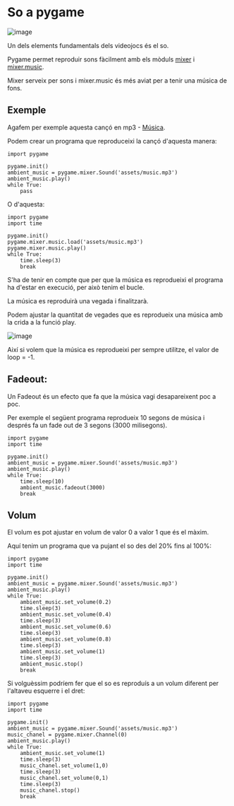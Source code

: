 # So a pygame

![image](https://github.com/XaSaFa/IntroduccioProgramacio/assets/110727546/526af7c6-5266-4932-ac0d-364f7d47dd55)

Un dels elements fundamentals dels videojocs és el so.

Pygame permet reproduir sons fàcilment amb els mòduls [mixer](https://www.pygame.org/docs/ref/mixer.html) i [mixer.music](https://www.pygame.org/docs/ref/music.html).

Mixer serveix per sons i mixer.music és més aviat per a tenir una música de fons.

## Exemple

Agafem per exemple aquesta cançó en mp3 - [Música](music.mp3).

Podem crear un programa que reproduceixi la cançó d'aquesta manera:

```
import pygame

pygame.init()
ambient_music = pygame.mixer.Sound('assets/music.mp3')
ambient_music.play()
while True:
    pass
```

O d'aquesta:

```
import pygame
import time

pygame.init()
pygame.mixer.music.load('assets/music.mp3')
pygame.mixer.music.play()
while True:
    time.sleep(3)
    break
```

S'ha de tenir en compte que per que la música es reprodueixi el programa ha d'estar en execució, per això tenim el bucle.

La música es reproduirà una vegada i finalitzarà.

Podem ajustar la quantitat de vegades que es reprodueix una música amb la crida a la funció play.

![image](https://github.com/XaSaFa/IntroduccioProgramacio/assets/110727546/7d0ee2de-0ff4-4220-9f1c-c3cd66d6a631)

Així si volem que la música es reprodueixi per sempre utilitze, el valor de loop = -1.

## Fadeout:

Un Fadeout és un efecto que fa que la música vagi desapareixent poc a poc.

Per exemple el següent programa reprodueix 10 segons de música i després fa un fade out de 3 segons (3000 milisegons).

```
import pygame
import time

pygame.init()
ambient_music = pygame.mixer.Sound('assets/music.mp3')
ambient_music.play()
while True:
    time.sleep(10)
    ambient_music.fadeout(3000)
    break
```

## Volum

El volum es pot ajustar en volum de valor 0 a valor 1 que és el màxim.

Aquí tenim un programa que va pujant el so des del 20% fins al 100%:

```
import pygame
import time

pygame.init()
ambient_music = pygame.mixer.Sound('assets/music.mp3')
ambient_music.play()
while True:
    ambient_music.set_volume(0.2)
    time.sleep(3)
    ambient_music.set_volume(0.4)
    time.sleep(3)
    ambient_music.set_volume(0.6)
    time.sleep(3)
    ambient_music.set_volume(0.8)
    time.sleep(3)
    ambient_music.set_volume(1)
    time.sleep(3)
    ambient_music.stop()
    break
```

Si volguèssim podríem fer que el so es reproduís a un volum diferent per l'altaveu esquerre i el dret:

```
import pygame
import time

pygame.init()
ambient_music = pygame.mixer.Sound('assets/music.mp3')
music_chanel = pygame.mixer.Channel(0)
ambient_music.play()
while True:
    ambient_music.set_volume(1)
    time.sleep(3)
    music_chanel.set_volume(1,0)
    time.sleep(3)
    music_chanel.set_volume(0,1)
    time.sleep(3)
    music_chanel.stop()
    break
```
